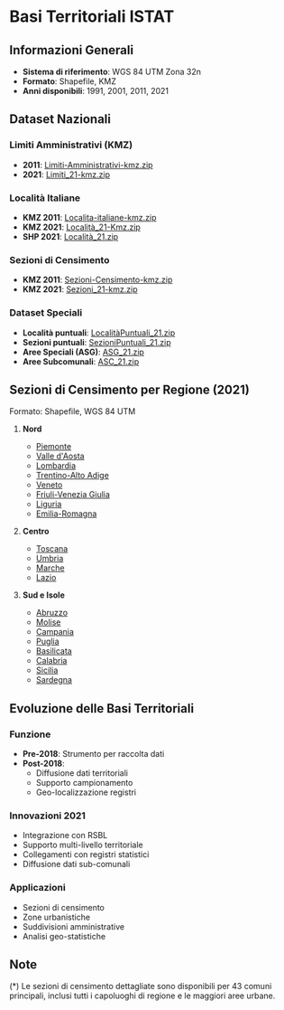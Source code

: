 # Basi Territoriali ISTAT

## Informazioni Generali
- **Sistema di riferimento**: WGS 84 UTM Zona 32n
- **Formato**: Shapefile, KMZ
- **Anni disponibili**: 1991, 2001, 2011, 2021

## Dataset Nazionali

### Limiti Amministrativi (KMZ)
- **2011**: [Limiti-Amministrativi-kmz.zip](https://www.istat.it/storage/cartografia/basi_territoriali/Limiti-Amministrativi-kmz.zip)
- **2021**: [Limiti_21-kmz.zip](http://www.istat.it/storage/cartografia/basi_territoriali/2021/Limiti_21-kmz.zip)

### Località Italiane
- **KMZ 2011**: [Localita-italiane-kmz.zip](https://www.istat.it/storage/cartografia/basi_territoriali/Localita-italiane-kmz.zip)
- **KMZ 2021**: [Località_21-Kmz.zip](http://www.istat.it/storage/cartografia/basi_territoriali/2021/Località_21-Kmz.zip)
- **SHP 2021**: [Località_21.zip](http://www.istat.it/storage/cartografia/basi_territoriali/2021/Località_21.zip)

### Sezioni di Censimento
- **KMZ 2011**: [Sezioni-Censimento-kmz.zip](https://www.istat.it/storage/cartografia/basi_territoriali/Sezioni-Censimento-kmz.zip)
- **KMZ 2021**: [Sezioni_21-kmz.zip](http://www.istat.it/storage/cartografia/basi_territoriali/2021/Sezioni_21-kmz.zip)

### Dataset Speciali
- **Località puntuali**: [LocalitàPuntuali_21.zip](http://www.istat.it/storage/cartografia/basi_territoriali/2021/LocalitàPuntuali_21.zip)
- **Sezioni puntuali**: [SezioniPuntuali_21.zip](http://www.istat.it/storage/cartografia/basi_territoriali/2021/SezioniPuntuali_21.zip)
- **Aree Speciali (ASG)**: [ASG_21.zip](http://www.istat.it/storage/cartografia/basi_territoriali/2021/ASG_21.zip)
- **Aree Subcomunali**: [ASC_21.zip](http://www.istat.it/storage/cartografia/basi_territoriali/2021/ASC_21.zip)

## Sezioni di Censimento per Regione (2021)
Formato: Shapefile, WGS 84 UTM

1. **Nord**
   - [Piemonte](http://www.istat.it/storage/cartografia/basi_territoriali/2021/R01_21.zip)
   - [Valle d'Aosta](http://www.istat.it/storage/cartografia/basi_territoriali/2021/R02_21.zip)
   - [Lombardia](http://www.istat.it/storage/cartografia/basi_territoriali/2021/R03_21.zip)
   - [Trentino-Alto Adige](http://www.istat.it/storage/cartografia/basi_territoriali/2021/R04_21.zip)
   - [Veneto](http://www.istat.it/storage/cartografia/basi_territoriali/2021/R05_21.zip)
   - [Friuli-Venezia Giulia](http://www.istat.it/storage/cartografia/basi_territoriali/2021/R06_21.zip)
   - [Liguria](http://www.istat.it/storage/cartografia/basi_territoriali/2021/R07_21.zip)
   - [Emilia-Romagna](http://www.istat.it/storage/cartografia/basi_territoriali/2021/R08_21.zip)

2. **Centro**
   - [Toscana](http://www.istat.it/storage/cartografia/basi_territoriali/2021/R09_21.zip)
   - [Umbria](http://www.istat.it/storage/cartografia/basi_territoriali/2021/R10_21.zip)
   - [Marche](http://www.istat.it/storage/cartografia/basi_territoriali/2021/R11_21.zip)
   - [Lazio](http://www.istat.it/storage/cartografia/basi_territoriali/2021/R12_21.zip)

3. **Sud e Isole**
   - [Abruzzo](http://www.istat.it/storage/cartografia/basi_territoriali/2021/R13_21.zip)
   - [Molise](http://www.istat.it/storage/cartografia/basi_territoriali/2021/R14_21.zip)
   - [Campania](http://www.istat.it/storage/cartografia/basi_territoriali/2021/R15_21.zip)
   - [Puglia](http://www.istat.it/storage/cartografia/basi_territoriali/2021/R16_21.zip)
   - [Basilicata](http://www.istat.it/storage/cartografia/basi_territoriali/2021/R17_21.zip)
   - [Calabria](http://www.istat.it/storage/cartografia/basi_territoriali/2021/R18_21.zip)
   - [Sicilia](http://www.istat.it/storage/cartografia/basi_territoriali/2021/R19_21.zip)
   - [Sardegna](http://www.istat.it/storage/cartografia/basi_territoriali/2021/R20_21.zip)

## Evoluzione delle Basi Territoriali

### Funzione
- **Pre-2018**: Strumento per raccolta dati
- **Post-2018**: 
  - Diffusione dati territoriali
  - Supporto campionamento
  - Geo-localizzazione registri

### Innovazioni 2021
- Integrazione con RSBL
- Supporto multi-livello territoriale
- Collegamenti con registri statistici
- Diffusione dati sub-comunali

### Applicazioni
- Sezioni di censimento
- Zone urbanistiche
- Suddivisioni amministrative
- Analisi geo-statistiche

## Note
(*) Le sezioni di censimento dettagliate sono disponibili per 43 comuni principali, inclusi tutti i capoluoghi di regione e le maggiori aree urbane.
